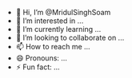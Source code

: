 - 👋 Hi, I’m @MridulSinghSoam
- 👀 I’m interested in ...
- 🌱 I’m currently learning ...
- 💞️ I’m looking to collaborate on ...
- 📫 How to reach me ...
- 😄 Pronouns: ...
- ⚡ Fun fact: ...

<!---
MridulSinghSoam/MridulSinghSoam is a ✨ special ✨ repository because its `README.md` (this file) appears on your GitHub profile.
You can click the Preview link to take a look at your changes.
--->
